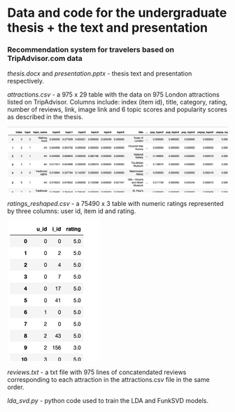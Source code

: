# Data and code for the undergraduate thesis + the text and presentation
### Recommendation system for travelers based on TripAdvisor.com data

*thesis.docx* and *presentation.pptx* - thesis text and presentation respectively.

*attractions.csv* - a 975 x 29 table with the data on 975 London attractions listed on TripAdvisor. Columns include: index (item id), title, category, rating, number of reviews, link, image link and 6 topic scores and popularity scores as described in the thesis.

![](pictures/1.png)


*ratings_reshaped.csv* - a 75490 x 3 table  with numeric ratings represented by three columns: user id, item id and rating.

![](pictures/2.png)

*reviews.txt* - a txt file with 975 lines of concatendated reviews corresponding to each attraction in the attractions.csv file in the same order.

*lda_svd.py* - python code used to train the LDA and FunkSVD models.

